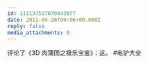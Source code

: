 ```yaml
---
id: 111137527879443877
date: 2011-04-26T09:06:00.000Z
reply: false
media_attachments: 0
---
```


评论了《3D 肉蒲团之极乐宝鉴》：这。 #电驴大全 ​​​​

